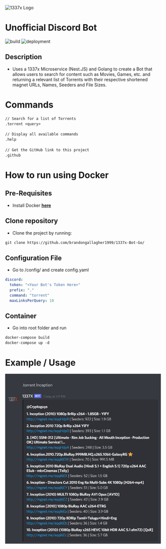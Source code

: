 ![1337x Logo](https://duckduckgo.com/i/e4d3d1a0.png)

# Unofficial Discord Bot

![build](https://github.com/brandongallagher1999/1337x-Bot/actions/workflows/ci.yml/badge.svg) ![deployment](https://github.com/brandongallagher1999/1337x-Bot/actions/workflows/azure.yml/badge.svg)

## Description

- Uses a 1337x Microservice (Nest.JS) and Golang to create a Bot that allows users to search for content such as Movies, Games, etc. and returning a relevant
  list of Torrents with their respective shortened magnet URLs, Names, Seeders and File Sizes.

# Commands

```txt
// Search for a list of Torrents
.torrent <query>

// Display all available commands
.help

// Get the GitHub link to this project
.github
```

# How to run using Docker

## Pre-Requisites

- Install Docker [**here**](https://docs.docker.com/get-docker/)

## Clone repository

- Clone the project by running:

```txt
git clone https://github.com/brandongallagher1999/1337x-Bot-Go/
```

## Configuration File

- Go to /config/ and create config.yaml

```yaml
discord:
  token: "<Your Bot's Token Here>"
  prefix: "."
  command: "torrent"
  maxLinksPerQuery: 10
```

## Container

- Go into root folder and run

```txt
docker-compose build
docker-compose up -d
```

# Example / Usage

![Image of the Bot Working](/images/example.jpg?raw=true)
